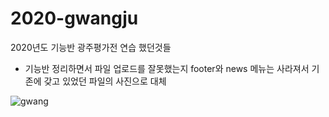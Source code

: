# 2020-gwangju
2020년도 기능반 광주평가전 연습 했던것들

- 기능반 정리하면서 파일 업로드를 잘못했는지 footer와 news 메뉴는 사라져서 기존에 갖고 있었던 파일의 사진으로 대체

![gwang](https://user-images.githubusercontent.com/55534787/98429634-385db200-20eb-11eb-9012-b783aa4c33cd.png)

